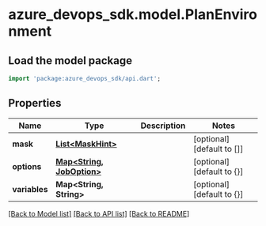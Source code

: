 # azure_devops_sdk.model.PlanEnvironment

## Load the model package
```dart
import 'package:azure_devops_sdk/api.dart';
```

## Properties
Name | Type | Description | Notes
------------ | ------------- | ------------- | -------------
**mask** | [**List&lt;MaskHint&gt;**](MaskHint.md) |  | [optional] [default to []]
**options** | [**Map&lt;String, JobOption&gt;**](JobOption.md) |  | [optional] [default to {}]
**variables** | **Map&lt;String, String&gt;** |  | [optional] [default to {}]

[[Back to Model list]](../README.md#documentation-for-models) [[Back to API list]](../README.md#documentation-for-api-endpoints) [[Back to README]](../README.md)


